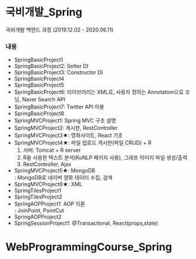 # 국비개발_Spring       
국비개발 백엔드 과정 (2019.12.02 - 2020.06.11)      
    
### 내용  
 - SpringBasicProject1    
 - SpringBasicProject2: Setter DI      
 - SpringBasicProject3: Constructor DI      
 - SpringBasicProject4     
 - SpringBasicProject5     
 - SpringBasicProject6: 라이브러리는 XML로, 사용자 정의는 Annotation으로 코딩, Naver Search API   
- SpringBasicProject7: Twitter API 이용       
- SpringBasicProject8      
- SpringMVCProject1: Spring MVC 구조 설명      
- SpringMVCProject2: 게시판, RestController      
- SpringMVCProject3★: 영화사이트, React 기초       
- SpringMVCProject4★: 파일 업로드 게시판(파일 CRUD) + R
  1) 서버: Tomcat + R server     
  2) R을 사용한 텍스트 분석(KoNLP 패키지 사용), 그래프 이미지 파일 생성/출력     
  3) RestController, Ajax     
- SpringMVCProject5★: MongoDB      
  : MongoDB로 네이버 영화 데이터 수집, 검색         
- SpringMVCProject6★: XML     
- SpringTilesProject1     
- SpringTilesProject2       
- SpringAOPProject1: AOP 이론      
  : JoinPoint, PointCut      
- SpringAOPProject2          
- SpringSessionProject1: @Transactional, React(props,state)        
       
# WebProgrammingCourse_Spring        
       